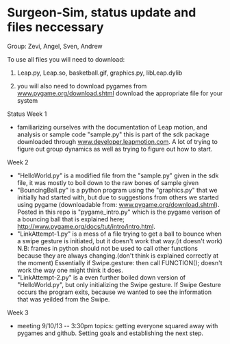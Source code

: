 Surgeon-Sim, status update and files neccessary
===========
Group: Zevi, Angel, Sven, Andrew

To use all files you will need to download:
1. Leap.py, Leap.so, basketball.gif, graphics.py, libLeap.dylib


2. you will also need to download pygames from www.pygame.org/download.shtml
	download the appropriate file for your system

Status
Week 1
- familiarizing ourselves with the documentation of Leap motion, and analysis or sample code "sample.py" this is part of the sdk package downloaded through www.developer.leapmotion.com. A lot of trying to figure out group dynamics as well as trying to figure out how to start.

Week 2
- "HelloWorld.py" is a modified file from the "sample.py" given in the sdk file, it was mostly to boil down to the raw bones of sample given
- "BouncingBall.py" is a python program using the "graphics.py" that we initially had started with, but due to suggestions from others we started using pygame (downloadable from: www.pygame.org/download.shtml). Posted in this repo is "pygame_intro.py" which is the pygame verison of a bouncing ball that is explained here; http://www.pygame.org/docs/tut/intro/intro.html. 
- "LinkAttempt-1.py" is a mess of a file trying to get a ball to bounce when a swipe gesture is initiated, but it doesn't work that way.(it doesn't work)  N.B: frames in python should not be used to call other functions because they are always changing.(don't think is explained correctly at the moment) Essentially if Swipe.gesture: then call FUNCTION(); doesn't work the way one might think it does.
- "LinkAttempt-2.py" is a even further boiled down version of "HelloWorld.py", but only initializing the Swipe gesture. If Swipe Gesture occurs the program exits, because we wanted to see the information that was yeilded from the Swipe.

Week 3
- meeting 9/10/13 -- 3:30pm topics: getting everyone squared away with pygames and github. Setting goals and establishing the next step.